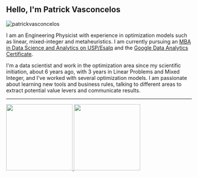 ## Hello, I'm Patrick Vasconcelos
<p align="left"> <img src="https://komarev.com/ghpvc/?username=patrickvasconcelos&color=blue" alt="patrickvasconcelos" /> </p>
I am an Engineering Physicist with experience in optimization models such as linear, mixed-integer and metaheuristics. I am currently pursuing an <a target="_blank" href="https://mbauspesalq.com/cursos/mba-em-data-science-e-analytics/">MBA in Data Science and Analytics on USP/Esalq</a> and the <a target="_blank" href="https://www.coursera.org/professional-certificates/google-data-analytics">Google Data Analytics Certificate</a>.


I'm a data scientist and work in the optimization area since my scientific initiation, about 6 years ago, with 3 years in Linear Problems and Mixed Integer, and I've worked with several optimization models. I am passionate about learning new tools and business rules, talking to different areas to extract potential value levers and communicate results.
___________
<!-- 
## Hey guys, i'm Patrick Vasconcelos and this is my stats
_____________ -->
 <div>
  <a href="https://github.com/patrickvasconcelos">
  <img height="180em" src="https://github-readme-stats.vercel.app/api?username=patrickvasconcelos&show_icons=true&theme=radical&include_all_commits=true&count_private=true"/>
  <img height="180em" src="https://github-readme-stats.vercel.app/api/top-langs/?username=patrickvasconcelos&layout=compact&langs_count=16&theme=radical"/>
<div>
 
 
<!-- ## 📘🤓 I’m currently learning ... and working 🛠️ with 
&nbsp;
 - ![VSCode](https://img.shields.io/badge/Visual_Studio_Code-0078D4?style=for-the-badge&logo=visual%20studio%20code&logoColor=white)
 - ![JavaScript](https://img.shields.io/badge/JavaScript-F7DF1E?style=for-the-badge&logo=javascript&logoColor=black) ![TypeScript](	https://img.shields.io/badge/TypeScript-007ACC?style=for-the-badge&logo=typescript&logoColor=white)
 - ![HTML5](https://img.shields.io/badge/HTML5-E34F26?style=for-the-badge&logo=html5&logoColor=white) ![CSS3](https://img.shields.io/badge/CSS3-1572B6?style=for-the-badge&logo=css3&logoColor=white)
 - ![React](https://img.shields.io/badge/React-20232A?style=for-the-badge&logo=react&logoColor=61DAFB) ![React Native](https://img.shields.io/badge/React_Native-20232A?style=for-the-badge&logo=react&logoColor=61DAFB)
 - ![NodeJS](https://img.shields.io/badge/Node.js-43853D?style=for-the-badge&logo=node-dot-js&logoColor=white) ![Express](https://img.shields.io/badge/Express.js-000000?style=for-the-badge&logo=express&logoColor=white)
   -->

<!--  <h1>Snake contributions animation 🤩</h1> 
 
  ![Snake animation](https://github.com/patrickvasconcelos/patrickvasconcelos/blob/output/github-contribution-grid-snake.svg)
</div>
 -->


